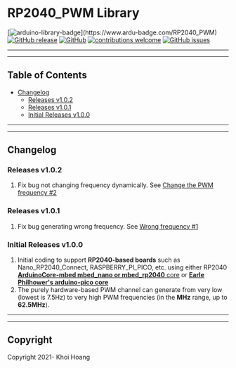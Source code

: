 # RP2040_PWM Library

[![arduino-library-badge](https://www.ardu-badge.com/badge/RP2040_PWM.svg?)](https://www.ardu-badge.com/RP2040_PWM)
[![GitHub release](https://img.shields.io/github/release/khoih-prog/RP2040_PWM.svg)](https://github.com/khoih-prog/RP2040_PWM/releases)
[![GitHub](https://img.shields.io/github/license/mashape/apistatus.svg)](https://github.com/khoih-prog/RP2040_PWM/blob/master/LICENSE)
[![contributions welcome](https://img.shields.io/badge/contributions-welcome-brightgreen.svg?style=flat)](#Contributing)
[![GitHub issues](https://img.shields.io/github/issues/khoih-prog/RP2040_PWM.svg)](http://github.com/khoih-prog/RP2040_PWM/issues)

---
---

## Table of Contents

* [Changelog](#changelog)
  * [Releases v1.0.2](#Releases-v102)
  * [Releases v1.0.1](#Releases-v101)
  * [Initial Releases v1.0.0](#Initial-Releases-v100)

---
---

## Changelog

### Releases v1.0.2

1. Fix bug not changing frequency dynamically. See [Change the PWM frequency #2](https://github.com/khoih-prog/RP2040_PWM/issues/2)

### Releases v1.0.1

1. Fix bug generating wrong frequency. See [Wrong frequency #1](https://github.com/khoih-prog/RP2040_PWM/issues/1)


### Initial Releases v1.0.0

1. Initial coding to support **RP2040-based boards** such as Nano_RP2040_Connect, RASPBERRY_PI_PICO, etc. using either RP2040 [**ArduinoCore-mbed mbed_nano or mbed_rp2040** core](https://github.com/arduino/ArduinoCore-mbed) or [**Earle Philhower's arduino-pico core**](https://github.com/earlephilhower/arduino-pico)
2. The purely hardware-based PWM channel can generate from very low (lowest is 7.5Hz) to very high PWM frequencies (in the **MHz** range, up to **62.5MHz**).

---
---

## Copyright

Copyright 2021- Khoi Hoang


